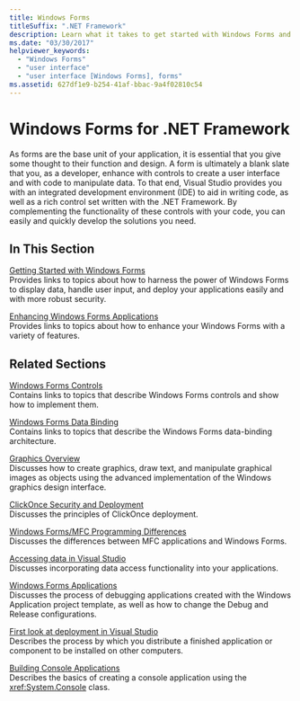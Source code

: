 ```yaml
---
title: Windows Forms
titleSuffix: ".NET Framework"
description: Learn what it takes to get started with Windows Forms and how to enhance your Windows Forms applications.
ms.date: "03/30/2017"
helpviewer_keywords: 
  - "Windows Forms"
  - "user interface"
  - "user interface [Windows Forms], forms"
ms.assetid: 627df1e9-b254-41af-bbac-9a4f02810c54
---
```

# Windows Forms for .NET Framework
As forms are the base unit of your application, it is essential that you give some thought to their function and design. A form is ultimately a blank slate that you, as a developer, enhance with controls to create a user interface and with code to manipulate data. To that end, Visual Studio provides you with an integrated development environment (IDE) to aid in writing code, as well as a rich control set written with the .NET Framework. By complementing the functionality of these controls with your code, you can easily and quickly develop the solutions you need.  
  
## In This Section  
 [Getting Started with Windows Forms](getting-started-with-windows-forms.md)  
 Provides links to topics about how to harness the power of Windows Forms to display data, handle user input, and deploy your applications easily and with more robust security.  
  
 [Enhancing Windows Forms Applications](./advanced/index.md)  
 Provides links to topics about how to enhance your Windows Forms with a variety of features.  
  
## Related Sections  
 [Windows Forms Controls](./controls/index.md)  
 Contains links to topics that describe Windows Forms controls and show how to implement them.  
  
 [Windows Forms Data Binding](windows-forms-data-binding.md)  
 Contains links to topics that describe the Windows Forms data-binding architecture.  
  
 [Graphics Overview](./advanced/graphics-overview-windows-forms.md)  
 Discusses how to create graphics, draw text, and manipulate graphical images as objects using the advanced implementation of the Windows graphics design interface.  
  
 [ClickOnce Security and Deployment](/visualstudio/deployment/clickonce-security-and-deployment)  
 Discusses the principles of ClickOnce deployment.  
  
 [Windows Forms/MFC Programming Differences](/cpp/dotnet/windows-forms-mfc-programming-differences)  
 Discusses the differences between MFC applications and Windows Forms.  
  
 [Accessing data in Visual Studio](/visualstudio/data-tools/accessing-data-in-visual-studio)  
 Discusses incorporating data access functionality into your applications.  
  
 [Windows Forms Applications](/visualstudio/debugger/debugging-preparation-windows-forms-applications)  
 Discusses the process of debugging applications created with the Windows Application project template, as well as how to change the Debug and Release configurations.  
  
 [First look at deployment in Visual Studio](/visualstudio/deployment/deploying-applications-services-and-components)  
 Describes the process by which you distribute a finished application or component to be installed on other computers.  
  
 [Building Console Applications](https://docs.microsoft.com/dotnet/standard/building-console-apps)  
 Describes the basics of creating a console application using the <xref:System.Console> class.
